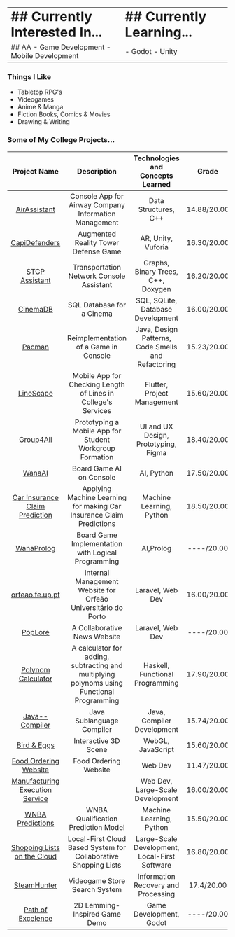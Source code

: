 <table border="0">
 <tr>
    <td><b style="font-size:30px">## Currently Interested In...</b></td>
    <td><b style="font-size:30px">## Currently Learning...</b></td>
 </tr>
 <tr>
 <td>
## AA
- Game Development
- Mobile Development
</td>

<td>
- Godot
- Unity
</td>
 </tr>
</table>

### Things I Like
- Tabletop RPG's
- Videogames
- Anime & Manga
- Fiction Books, Comics & Movies
- Drawing & Writing

### Some of My College Projects...
|Project Name | Description|Technologies and Concepts Learned|Grade|Status|
|:----:|:--:|:--:|:--:|:--:|
|[AirAssistant](https://github.com/Pedro-CAB/aed2122_trabalho1)|Console App for Airway Company Information Management|Data Structures, C++|14.88/20.00|Public|
|[CapiDefenders](https://github.com/Pedro-PFerreira/RVA)|Augmented Reality Tower Defense Game|AR, Unity, Vuforia|16.30/20.00|Public|
|[STCP Assistant](https://github.com/Pedro-CAB/aedProject2/tree/main)|Transportation Network Console Assistant|Graphs, Binary Trees, C++, Doxygen|16.20/20.00|Public|
|[CinemaDB](https://github.com/Pedro-CAB/CinemaBD)|SQL Database for a Cinema|SQL, SQLite, Database Development|16.00/20.00|Public|
|[Pacman](https://github.com/FEUP-LDTS-2021/ldts-project-assignment-g1102)|Reimplementation of a Game in Console|Java, Design Patterns, Code Smells and Refactoring|15.23/20.00|Public|
|[LineScape](https://github.com/LEIC-ES-2021-22/3LEIC02T5)|Mobile App for Checking Length of Lines in College's Services|Flutter, Project Management|15.60/20.00|Public|
|[Group4All](https://www.figma.com/proto/BAWQdh25iAYvMlHg9xhj2T/Group4All?type=design&node-id=229-76&t=VPt2h9oMod3SIYx9-0&scaling=scale-down&page-id=0%3A1&starting-point-node-id=28%3A90&show-proto-sidebar=1)|Prototyping a Mobile App for Student Workgroup Formation|UI and UX Design, Prototyping, Figma|18.40/20.00|Public|
|[WanaAI](https://github.com/Pedro-CAB/IA-Project)|Board Game AI on Console|AI, Python|17.50/20.00|Public|
|[Car Insurance Claim Prediction](https://github.com/Pedro-CAB/IA-Project-2)|Applying Machine Learning for making Car Insurance Claim Predictions|Machine Learning, Python|18.50/20.00|Public|
|[WanaProlog](https://github.com/Pedro-CAB/PFL-Project2)|Board Game Implementation with Logical Programming|AI,Prolog|----/20.00|Public|
|[orfeao.fe.up.pt](https://github.com/Pedro-CAB/projeto-integrador)|Internal Management Website for Orfeão Universitário do Porto|Laravel, Web Dev|16.00/20.00|Private|
|[PopLore]()| A Collaborative News Website|Laravel, Web Dev|----/20.00|Private|
|[Polynom Calculator](https://github.com/Pedro-CAB/PFL-Project)| A calculator for adding, subtracting and multiplying polynoms using Functional Programming|Haskell, Functional Programming|17.90/20.00|Public|
|[Java-- Compiler]()|Java Sublanguage Compiler|Java, Compiler Development|15.74/20.00|Private|
|[Bird & Eggs]()|Interactive 3D Scene|WebGL, JavaScript|15.60/20.00|Private|
|[Food Ordering Website](https://github.com/pedronunomacedo/LTW-Project)|Food Ordering Website|Web Dev|11.47/20.00|Public|
|[Manufacturing Execution Service](https://github.com/FEUP-MEIC-DS-2023-1MEIC03/MES)||Web Dev, Large-Scale Development|16.00/20.00|Private|
|[WNBA Predictions](https://github.com/Pedro-CAB/AC-Project)|WNBA Qualification Prediction Model|Machine Learning, Python|15.50/20.00|Public|
|[Shopping Lists on the Cloud](https://github.com/Pedro-CAB/AC-Project)|Local-First Cloud Based System for Collaborative Shopping Lists|Large-Scale Development, Local-First Software|16.80/20.00|Public|
|[SteamHunter](https://github.com/Pedro-CAB/PRI-Project)|Videogame Store Search System|Information Recovery and Processing|17.4/20.00|Public|
|[Path of Excelence](https://github.com/Pedro-CAB/DDJD-Demo/tree/main)| 2D Lemming-Inspired Game Demo |Game Development, Godot|----/20.00|Private|

<!---
Pedro-CAB/Pedro-CAB is a ✨ special ✨ repository because its `README.md` (this file) appears on your GitHub profile.
You can click the Preview link to take a look at your changes.
--->
